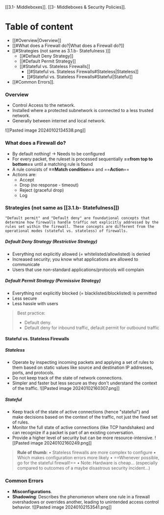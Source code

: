 [[3.1- Middleboxes]].
[[3- Middleboxes & Security Policies]].
# Table of content
- [[#Overview|Overview]]
- [[#What does a Firewall do?|What does a Firewall do?]]
- [[#Strategies (not same as 3.1.b- Statefulness )]]
	- [[#Default Deny Strategy]]
	- [[#Default Permit Strategy]]
	- [[#Stateful vs. Stateless Firewalls]]
		- [[#Stateful vs. Stateless Firewalls#Stateless|Stateless]]
		- [[#Stateful vs. Stateless Firewalls#Stateful|Stateful]]
- [[#Common Errors]].
### Overview

- Control Access to the network.
- Installed where a protected subnetwork is connected to a less trusted network.
- Generally between internet and local network.

![[Pasted image 20240102134538.png]]

### What does a Firewall do?

- By default nothing! $\rightarrow$ Needs to be configured
- For every packet, the ruleset is processed sequentially **==from top to bottom==** until a matching rule is found
- A rule consists of **==Match condition==** and ==**Action**==
- Actions are:
	- Accept
	- Drop (no response - timeout)
	- Reject (graceful drop)
	- Log
### Strategies (not same as [[3.1.b- Statefulness]])

```
"Default permit" and "Default deny" are foundational concepts that determine how firewalls handle traffic not explicitly addressed by the rules set within the firewall. These concepts are different from the operational modes (stateful vs. stateless) of firewalls.
```

##### Default Deny Strategy (Restrictive Strategy)
- Everything not explicitly allowed (= whitelisted/allowlisted) is denied
- Increased security; you know what applications are allowed to communicate
- Users that use non-standard applications/protocols will complain
##### Default Permit Strategy (Permissive Strategy)
- Everything not explicitly blocked (= blacklisted/blocklisted) is permitted
- Less secure
- Less hassle with users

> Best practice:
> - Default deny.
> - Default deny for inbound traffic, default permit for outbound traffic

#### Stateful vs. Stateless Firewalls
##### Stateless
- Operate by inspecting incoming packets and applying a set of rules to them based on static values like source and destination IP addresses, ports, and protocols.
- Do not keep track of the state of network connections.
- Simpler and faster but less secure as they don't understand the context of the traffic.
![[Pasted image 20240102160307.png]]
##### Stateful
- Keep track of the state of active connections (hence "stateful") and make decisions based on the context of the traffic, not just the fixed set of rules.
- Monitor the full state of active connections (like TCP handshakes) and can recognize if a packet is part of an existing conversation.
- Provide a higher level of security but can be more resource-intensive.
![[Pasted image 20240102160249.png]]

> **Rule of thumb**:
> • Stateless firewalls are more complex to configure
> • Which makes configuration errors more likely
> • ==Whenever possible, go for the stateful firewall!==
> • Note: Hardware is cheap... (especially compared to outcomes of a maybe disastrous security incident...)



### Common Errors

- **Misconfigurations**.
- **Shadowing**: Describes the phenomenon where one rule in a firewall overshadows or overrides another, leading to unintended access control behavior.
![[Pasted image 20240102153541.png]]
